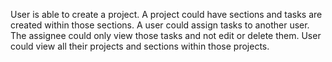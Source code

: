 User is able to create a project. A project could have sections and tasks are created within those sections. A user could assign tasks to another user. The assignee could only view those tasks and not edit or delete them. User could view all their projects and sections within those projects.
